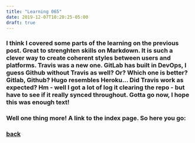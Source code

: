 ```yaml
---
title: "Learning 065"
date: 2019-12-07T10:20:25-05:00
draft: true
---
```


### I think I covered some parts of the learning on the previous post. Great to strenghten skills on Markdown. It is such a clever way to create coherent styles between users and platforms. Travis was a new one. GitLab has built in DevOps, I guess Github without Travis as well? Or? Which one is better? Gitlab, Github? Hugo resembles Heroku... Did Travis work as expected? Hm - well I got a lot of log it clearing the repo - but have to see if it really synced throughout. Gotta go now, I hope this was enough text!

### Well one thing more! A link to the index page. So here you go:

### [back](/cs-ej4101-fall-2019-065-advanced/)